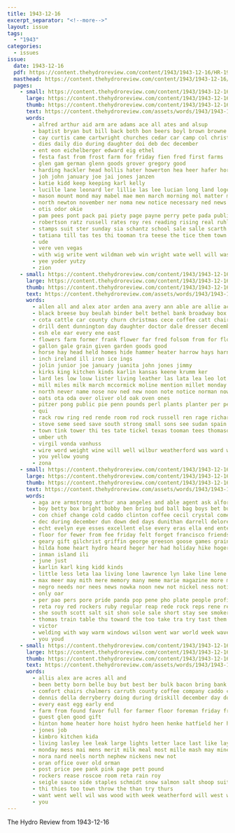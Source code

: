 ```yaml
---
title: 1943-12-16
excerpt_separator: "<!--more-->"
layout: issue
tags:
  - "1943"
categories:
  - issues
issue:
  date: 1943-12-16
  pdf: https://content.thehydroreview.com/content/1943/1943-12-16/HR-1943-12-16.pdf
  masthead: https://content.thehydroreview.com/content/1943/1943-12-16/masthead/HR-1943-12-16.jpg
  pages:
    - small: https://content.thehydroreview.com/content/1943/1943-12-16/small/HR-1943-12-16-01.jpg
      large: https://content.thehydroreview.com/content/1943/1943-12-16/large/HR-1943-12-16-01.jpg
      thumb: https://content.thehydroreview.com/content/1943/1943-12-16/thumbnails/HR-1943-12-16-01.jpg
      text: https://content.thehydroreview.com/assets/words/1943/1943-12-16/HR-1943-12-16-01.txt
      words:
        - alfred arthur aid arm are adams ace all ates and alsup
        - baptist bryan but bill back both bon beers boyl brown browne boots bro ball bae buys book bright bonds boys been ben
        - cay curtis came cartwright churches cedar car camp col christmas cattle calle carver cali church cot class chis company canyon carly city
        - dies daily dio during daughter doi deb dec december
        - ent eon eichelberger edward eig ethel
        - festa fast from frost farm for friday fien fred first farms
        - glen gam german glenn goods grover gregory good
        - harding hackler head hollis hater howerton hea heer hafer horton herb hands harry her home hal hydro henry holderman heatly holiday had has hume heart him
        - joh john january joe jai jones janzen
        - katie kidd keep keeping karl kelly
        - lucille lane leonard ler lillie las lee lucian long land loge linas
        - mason mount mond may mabel mae men march morning mol matter messimer moore montane mia miler mccullough miller man
        - north newton november ner noma new notice necessary ned news nove nora neva nor
        - otis odor okie
        - pam pees pont pack pai piety page payne perry pete pada public plane palit present prom paul pat pastor
        - robertson ratz russell rates roy res reading rising real ruhl rea
        - stamps suit ster sunday sia schantz school sale salle scarth sein speer slagell she shelton seip second stamp shou sun staples sugar speakes swen service
        - tatiana till tas tes thi tooman tra teese the tice them town ton times
        - ude
        - vere ven vegas
        - with wig write went wildman web win wright wate well will was wil while willi won
        - yee yoder yutzy
        - zion
    - small: https://content.thehydroreview.com/content/1943/1943-12-16/small/HR-1943-12-16-02.jpg
      large: https://content.thehydroreview.com/content/1943/1943-12-16/large/HR-1943-12-16-02.jpg
      thumb: https://content.thehydroreview.com/content/1943/1943-12-16/thumbnails/HR-1943-12-16-02.jpg
      text: https://content.thehydroreview.com/assets/words/1943/1943-12-16/HR-1943-12-16-02.txt
      words:
        - allen all and alex ator arden ana avery ann able are allie acres allis aust ane ares aus ade ani aba
        - black breese buy beulah binder belt bethel bank broadway box bottom boards bull bear bassler baby bel bring byres baptist burner beck barley bales bay baal blower birth ben
        - cota cattle car county churn christmas cece coffee catt chair church corn cotton cot cobb child collar credit chapla con chalmers clerk chain count came cha chairs cecil carl caller crosswhite cales caddo cream call cutter cross cash carolyn
        - drill dent dunnington day daughter doctor dale dresser december director dee date deere dazey dise dec
        - esh ele ear every ene east
        - flowers farm former frank flower far fred folsom from for floor fort fresh floyd furlough farrel fruit fork few
        - gallon gale grain given garden goods good
        - horse hay head held homes hide hammer heater harrow hays harne helmuth hens hole harold her home hydro heads hinton how herd
        - inch ireland ill iron ice ings
        - jolin junior joe january juanita john jones jimmy
        - kirks king kitchen kinds karlin kansas keene krumm ker
        - lard les low louw lister living leather las lata lea leo lot liles last lamp len lunch lae live louise linley levi
        - mill miles milk march mccormick moline mention millet monday matter mond mile mais miller many
        - north never name nose nov ned new noon note notice norman now news
        - oats ota oda over oliver old oak oven ones
        - pitzer pong public pie penn pounds perl plants planter per people paul
        - qui
        - rack row ring red rende room rod rock russell ren rage richard ruth rom ralph robertson roan rake roy reels records rocker rocks ree
        - stove seme seed save south strong small sons see sudan spain stalk station shall simmons stock seles she sister set span suckling single saw stone suite sale scales scott sick steers stuber send sylvester spring sell son service sua
        - town tink tower thi tes tate tickel texas tooman tees thomason tame ten table trailer tree tat the thurs too tiss tee tooth thirsk
        - umber uth
        - virgil vonda vanhuss
        - wire word weight wine will well wilbur weatherford was ward wheat white want wheel wagon week with weeks while way winchester west
        - you yellow young
        - zona
    - small: https://content.thehydroreview.com/content/1943/1943-12-16/small/HR-1943-12-16-03.jpg
      large: https://content.thehydroreview.com/content/1943/1943-12-16/large/HR-1943-12-16-03.jpg
      thumb: https://content.thehydroreview.com/content/1943/1943-12-16/thumbnails/HR-1943-12-16-03.jpg
      text: https://content.thehydroreview.com/assets/words/1943/1943-12-16/HR-1943-12-16-03.txt
      words:
        - aga are armstrong arthur ana angeles and able agent ask alford all
        - boy betty box bright bobby ben bring bud ball bag boys bet buy brother bonds bill baby bridge bank but beats
        - con chief change cold caddo clinton coffee cecil crystal come cancel county claus cee call cost christmas chair check car city charles
        - dec during december dun down ded days dunithan darrell delores dough dere dinner day dungan doll depot dolores
        - echt evelyn eye esses excellent else every eras ella end ente early entz ems edmond
        - floor for fewer from fee friday felt forget francisco friends foreman fran furlough
        - geary gift gilchrist griffin george greeson goose games grain gate grissman grade
        - hilda home heart hydro heard heger her had holiday hike hoger hume hug has huff heres
        - inman island ili
        - june just
        - karlin karl king kidd kinds
        - little less leta laa living lone lawrence lyn lake line lene lou lathe los last lunch long leola large
        - max meer may mith mere memory many meme marie magazine more marshall mone means monday merry
        - negro needs nor nees news nowka noon new not nickel ness notice night
        - only oar
        - per pao pers pore pride panda pop pene pho plate people profit perse phon precious pere paper pounds pat pepe perfect
        - reta roy red rockers ruby regular reap rede rock reps rene reme rocker rolls rack room roberta rates
        - she south scott salt sit shon sole sale short stay see smoker smith stock soon shall santa seed starts stunz space supper spore small secret sch seems standing son sons simpson service sunday state seem san
        - thomas train table thu toward the too take tra try tast them
        - victor
        - welding with way warm windows wilson went war world week wave wire well why welcome wieland wanda wines weatherford work weather wie was wee will
        - you youd
    - small: https://content.thehydroreview.com/content/1943/1943-12-16/small/HR-1943-12-16-04.jpg
      large: https://content.thehydroreview.com/content/1943/1943-12-16/large/HR-1943-12-16-04.jpg
      thumb: https://content.thehydroreview.com/content/1943/1943-12-16/thumbnails/HR-1943-12-16-04.jpg
      text: https://content.thehydroreview.com/assets/words/1943/1943-12-16/HR-1943-12-16-04.txt
      words:
        - allis alex are acres all and
        - been betty born belle buy but best ber bulk bacon bring bank
        - comfort chairs chalmers carruth county coffee company caddo can case chow cara class call cali cee city childres cheer
        - dennis della derryberry doing during driskill december day dong
        - every east egg early end
        - farm from found favor full for farmer floor foreman friday front fred
        - guest glen good gift
        - hinton home heater hore hoist hydro heen henke hatfield her hams harry hubert hen high heart
        - jones job
        - kimbro kitchen kida
        - living lasley lee leak large lights letter lace last like lay lou
        - monday mess mai mens merit milk meal most mille mash may mineral market maize
        - nora nard neels north nephew nickens new not
        - oran office over old orman
        - post price pee pank pink page pett pound
        - rockers rease roscoe room reta rain roy
        - seigle sauce side staples schmidt snow salmon salt shoop suits stands son state station seta store seig scott see sale
        - thi thies too town throw the than try thurs
        - want went well wil was wood with week weatherford will west wear
        - you
---
```


The Hydro Review from 1943-12-16

<!--more-->

